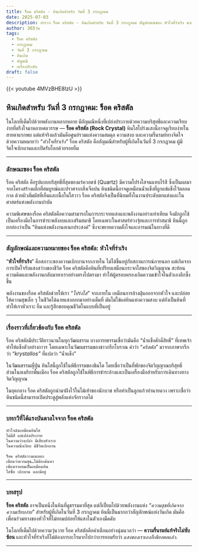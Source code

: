 ```yaml
---
title: ร็อค คริสตัล - หินเกิดสำหรับ วันที่ 3 กรกฎาคม
date: 2025-07-03
description: สำรวจ ร็อค คริสตัล - หินเกิดสำหรับ วันที่ 3 กรกฎาคม สัญลักษณ์ของ หัวใจที่ร่าเริง มาเรียนรู้ความหมายลึกซึ้งของหินพิเศษนี้
author: 365วัน
tags:
  - ร็อค คริสตัล
  - กรกฎาคม
  - วันที่ 3 กรกฎาคม
  - หินเกิด
  - อัญมณี
  - เครื่องประดับ
draft: false
---
```


{{< youtube 4MVzBHE8IzU >}}

## หินเกิดสำหรับ วันที่ 3 กรกฎาคม: ร็อค คริสตัล

ในโลกที่เต็มไปด้วยพลังงานหลากหลาย มีอัญมณีหนึ่งที่เปล่งประกายด้วยความบริสุทธิ์และความเรียบง่ายที่ตรึงใจมาหลายศตวรรษ — **ร็อค คริสตัล (Rock Crystal)** หินใสโปร่งแสงนี้อาจดูเรียบง่ายในสายตาแรกพบ แต่แท้จริงแล้วมันคือศูนย์รวมแห่งความสมดุล ความสงบ และความรื่นรมย์ทางจิตใจ ด้วยความหมายว่า _“หัวใจที่ร่าเริง”_ ร็อค คริสตัล คืออัญมณีสำหรับผู้ที่เกิดในวันที่ 3 กรกฎาคม ผู้มีจิตใจเบิกบานและเปิดรับโลกด้วยรอยยิ้ม

---

### ลักษณะของ ร็อค คริสตัล

ร็อค คริสตัล คือรูปแบบบริสุทธิ์ที่สุดของแร่ควอตซ์ (Quartz) มีความโปร่งใสจนแทบไร้สี ซึ่งเป็นผลมาจากโครงสร้างผลึกที่สมบูรณ์และปราศจากสิ่งเจือปน หินชนิดนี้อาจดูเหมือนน้ำแข็งที่ถูกแช่แข็งไว้ตลอดกาล ด้วยผิวสัมผัสที่เย็นและเนื้อในใสวาว ร็อค คริสตัลจึงเป็นที่นิยมทั้งในงานประดับตกแต่งและในศาสตร์แห่งพลังงานบำบัด

ความพิเศษของร็อค คริสตัลคือความสามารถในการกระจายแสงและพลังงานอย่างเท่าเทียม จึงมักถูกใช้เป็นเครื่องมือในการชำระพลังลบและเสริมสมาธิ โดยเฉพาะในศาสตร์ฮวงจุ้ยและการทำสมาธิ หินนี้ถูกยกย่องว่าเป็น “หินแห่งพลังงานอเนกประสงค์” ซึ่งจะขยายความตั้งใจและอารมณ์ในทางที่ดี

---

### สัญลักษณ์และความหมายของ ร็อค คริสตัล: หัวใจที่ร่าเริง

“**หัวใจที่ร่าเริง**” คือสภาวะของความเบิกบานจากภายใน ไม่ได้ขึ้นอยู่กับสถานการณ์ภายนอก แต่เกิดจากการเปิดใจรับแสงสว่างของชีวิต ร็อค คริสตัลคือหินที่เปรียบเสมือนกระจกใสของจิตวิญญาณ สะท้อนความคิดและพลังงานกลับมาหาเราอย่างตรงไปตรงมา ทำให้ผู้ครอบครองเกิดความเข้าใจในตัวเองลึกซึ้งขึ้น

พลังงานของร็อค คริสตัลช่วยให้เรา _“โปร่งใส”_ จากภายใน เหมือนการล้างฝุ่นออกจากหัวใจ และปล่อยให้ความสุขเล็ก ๆ ในชีวิตได้ฉายแสงออกมาอย่างเต็มที่ มันไม่ใช่แค่หินแห่งความสงบ แต่ยังเป็นหินที่ทำให้เราหัวเราะ ยิ้ม และรู้สึกขอบคุณชีวิตในแบบที่เป็นอยู่

---

### เรื่องราวที่เกี่ยวข้องกับ ร็อค คริสตัล

ร็อค คริสตัลมีประวัติยาวนานในทุกวัฒนธรรม บางอารยธรรมเชื่อว่ามันคือ “น้ำแข็งศักดิ์สิทธิ์” ที่เทพเจ้าทำให้แข็งตัวอย่างถาวร โดยเฉพาะในวัฒนธรรมของชาวกรีกโบราณ คำว่า _“คริสตัล”_ มาจากภาษากรีกว่า _“krystallos”_ ที่แปลว่า “น้ำแข็ง”

ในวัฒนธรรมญี่ปุ่น หินใสนี้ถูกใช้ในพิธีกรรมของชินโต โดยเชื่อว่าเป็นที่พักของจิตวิญญาณบริสุทธิ์ ส่วนในอเมริกาพื้นเมือง ร็อค คริสตัลถูกใช้ในพิธีการชำระล้างและเป็นเครื่องมือสำหรับการเดินทางทางจิตวิญญาณ

ในยุคกลาง ร็อค คริสตัลถูกนำมาฝังไว้ในไม้เท้าของนักบวช หรือทำเป็นลูกแก้วทำนายดวง เพราะเชื่อว่าหินชนิดนี้สามารถเปิดประตูสู่พลังแห่งจักรวาลได้

---

### บทกวีที่ได้แรงบันดาลใจจาก ร็อค คริสตัล

```
หัวใจฉันเหมือนหินใส  
ไม่มีสี แต่เปล่งประกาย  
ในความว่างเปล่า มีเสียงหัวเราะ  
ในความนิ่งเงียบ มีชีวิตเบิกบาน

ร็อค คริสตัลวางแนบอก  
เตือนว่าความสุข…ไม่ต้องค้นหา  
เพียงเรายอมเป็นเหมือนหิน  
ใสซื่อ เบิกบาน และมีอยู่
```

---

### บทสรุป

**ร็อค คริสตัล** อาจเป็นหนึ่งในหินที่ดูธรรมดาที่สุด แต่ก็เปี่ยมไปด้วยพลังงานแห่ง _“ความสุขที่เกิดจากความเรียบง่าย”_ สำหรับผู้ที่เกิดในวันที่ 3 กรกฎาคม หินนี้เป็นมากกว่าสัญลักษณ์แห่งวันเกิด มันคือเพื่อนร่วมทางของหัวใจที่ไม่ยอมปล่อยให้แสงในตัวเองมืดดับ

ในโลกที่เต็มไปด้วยความวุ่นวาย ร็อค คริสตัลคือคำเตือนอย่างนุ่มนวลว่า — **ความรื่นรมย์แท้จริงไม่ซับซ้อน** และหัวใจที่ร่าเริงก็ไม่ต้องการอะไรมากไปกว่าการยอมรับว่า _แสงของเราเองก็เพียงพอแล้ว_.

---